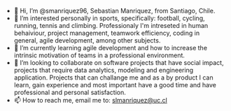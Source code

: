 - 👋 Hi, I’m @smanriquez96, Sebastian Manriquez, from Santiago, Chile.
- 👀 I’m interested personally in sports, specifically: football, cycling, running, tennis and climbing. Professionaly I'm intreseted in human behaiviour, project management, teamwork efficiency, coding in general, agile development, among other subjects.
- 🌱 I’m currently learning agile development and how to increase the intrinsic motivation of teams in a professional environment.
- 💞️ I’m looking to collaborate on software projects that have social impact, projects that require data analytics, modeling and engineering application. Projects that can challange me and as a by product I can learn, gain experience and most important have a good time and have professional and personal satisfaction.
- 📫 How to reach me, email me to: slmanriquez@uc.cl

<!---
smanriquez96/smanriquez96 is a ✨ special ✨ repository because its `README.md` (this file) appears on your GitHub profile.
You can click the Preview link to take a look at your changes.
--->
